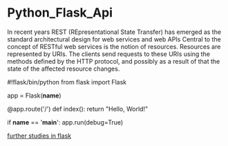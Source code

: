 # Python_Flask_Api
In recent years REST (REpresentational State Transfer) has emerged as the standard architectural design for web services and web APIs
Central to the concept of RESTful web services is the notion of resources. Resources are represented by URIs. 
The clients send requests to these URIs using the methods defined by the HTTP protocol, and possibly as a result of that the state of the affected resource changes.

#!flask/bin/python
from flask import Flask

app = Flask(__name__)

@app.route('/')
def index():
    return "Hello, World!"

if __name__ == '__main__':
    app.run(debug=True)
    
[further studies in flask](https://blog.miguelgrinberg.com/post/designing-a-restful-api-with-python-and-flask)
